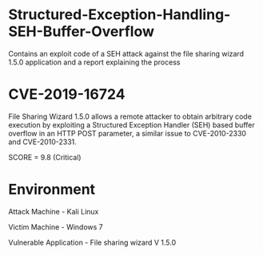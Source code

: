 # Structured-Exception-Handling-SEH-Buffer-Overflow
Contains an exploit code of a SEH attack against the file sharing wizard 1.5.0 application and a report explaining the process

# CVE-2019-16724
File Sharing Wizard 1.5.0 allows a remote attacker to obtain arbitrary code execution by exploiting a Structured Exception Handler (SEH) based buffer overflow in an HTTP POST parameter, a similar issue to CVE-2010-2330 and CVE-2010-2331.

SCORE = 9.8 (Critical)

# Environment

Attack Machine - Kali Linux

Victim Machine - Windows 7

Vulnerable Application - File sharing wizard V 1.5.0

